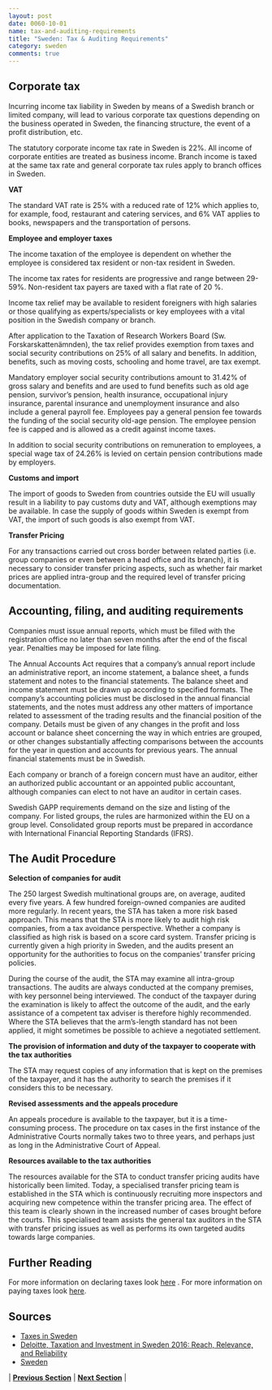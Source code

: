 ```yaml
---
layout: post
date: 0060-10-01
name: tax-and-auditing-requirements
title: "Sweden: Tax & Auditing Requirements"
category: sweden
comments: true
---
```



## Corporate tax 

Incurring income tax liability in Sweden by means of a Swedish branch or limited company, will lead to various corporate tax questions depending on the business operated in Sweden, the financing structure, the event of a profit distribution, etc.

The statutory corporate income tax rate in Sweden is 22%. All income of corporate entities are treated as business income. Branch income is taxed at the same tax rate and general corporate tax rules apply to branch offices in Sweden.

**VAT**

The standard VAT rate is 25% with a reduced rate of 12% which applies to, for example, food, restaurant and catering services, and 6% VAT applies to books, newspapers and the transportation of persons.

**Employee and employer taxes**

The income taxation of the employee is dependent on whether the employee is considered tax resident or non-tax resident in Sweden.

The income tax rates for residents are progressive and range between 29-59%. Non-resident tax payers are taxed with a flat rate of 20 %.

Income tax relief may be available to resident foreigners with high salaries or those qualifying as experts/specialists or key employees with a vital position in the Swedish company or branch.

After application to the Taxation of Research Workers Board (Sw. Forskarskattenämnden), the tax relief provides exemption from taxes and social security contributions on 25% of all salary and benefits. In addition, benefits, such as moving costs, schooling and home travel, are tax exempt.

Mandatory employer social security contributions amount to 31.42% of gross salary and benefits and are used to fund benefits such as old age pension, survivor’s pension, health insurance, occupational injury insurance, parental insurance and unemployment insurance and also include a general payroll fee. Employees pay a general pension fee towards the funding of the social security old-age pension. The employee pension fee is capped and is allowed as a credit against income taxes.

In addition to social security contributions on remuneration to employees, a special wage tax of 24.26% is levied on certain pension contributions made by employers.

**Customs and import**

The import of goods to Sweden from countries outside the EU will usually result in a liability to pay customs duty and VAT, although exemptions may be available. In case the supply of goods within Sweden is exempt from VAT, the import of such goods is also exempt from VAT.

**Transfer Pricing**

For any transactions carried out cross border between related parties (i.e. group companies or even between a head office and its branch), it is necessary to consider transfer pricing aspects, such as whether fair market prices are applied intra-group and the required level of transfer pricing documentation. 

## Accounting, filing, and auditing requirements 

Companies must issue annual reports, which must be filled with the registration office no later than seven months after the end of the fiscal year. Penalties may be imposed for late filing.

The Annual Accounts Act requires that a company’s annual report include an administrative report, an income statement, a balance sheet, a funds statement and notes to the financial statements. The balance sheet and income statement must be drawn up according to specified formats. The company’s accounting policies must be disclosed in the annual financial statements, and the notes must address any other matters of importance related to assessment of the trading results and the financial position of the company. Details must be given of any changes in the profit and loss account or balance sheet concerning the way in which entries are grouped, or other changes substantially affecting comparisons between the accounts for the year in question and accounts for previous years. The annual financial statements must be in Swedish.

Each company or branch of a foreign concern must have an auditor, either an authorized public accountant or an appointed public accountant, although companies can elect to not have an auditor in certain cases.

Swedish GAPP requirements demand on the size and listing of the company. For listed groups, the rules are harmonized within the EU on a group level. Consolidated group reports must be prepared in accordance with International Financial Reporting Standards (IFRS).

## The Audit Procedure 

**Selection of companies for audit**

The 250 largest Swedish multinational groups are, on average, audited every five years.
A few hundred foreign-owned companies are audited more regularly. In recent years,
the STA has taken a more risk based approach. This means that the STA is more likely
to audit high risk companies, from a tax avoidance perspective. Whether a company is
classified as high risk is based on a score card system. Transfer pricing is currently given a high priority in Sweden, and the audits present an opportunity for the authorities to focus on the companies’ transfer pricing policies.

During the course of the audit, the STA may examine all intra-group transactions.
The audits are always conducted at the company premises, with key personnel being
interviewed. The conduct of the taxpayer during the examination is likely to affect the
outcome of the audit, and the early assistance of a competent tax adviser is therefore
highly recommended. Where the STA believes that the arm’s-length standard has not
been applied, it might sometimes be possible to achieve a negotiated settlement.

**The provision of information and duty of the taxpayer to cooperate with
the tax authorities**

The STA may request copies of any information that is kept on the premises of
the taxpayer, and it has the authority to search the premises if it considers this to
be necessary.

**Revised assessments and the appeals procedure**

An appeals procedure is available to the taxpayer, but it is a time-consuming process.
The procedure on tax cases in the first instance of the Administrative Courts normally
takes two to three years, and perhaps just as long in the Administrative Court
of Appeal.

**Resources available to the tax authorities**

The resources available for the STA to conduct transfer pricing audits have historically
been limited. Today, a specialised transfer pricing team is established in the STA which
is continuously recruiting more inspectors and acquiring new competence within
the transfer pricing area. The effect of this team is clearly shown in the increased
number of cases brought before the courts. This specialised team assists the general
tax auditors in the STA with transfer pricing issues as well as performs its own targeted
audits towards large companies.

## Further Reading

For more information on declaring taxes look [here](https://www.skatteverket.se/servicelankar/otherlanguages/inenglish/businessesandemployers/declaringtaxesbusinesses.4.12815e4f14a62bc048f522a.html) .
For more information on paying taxes look [here](https://www.skatteverket.se/servicelankar/otherlanguages/inenglish/businessesandemployers/payingtaxesbusinesses.4.12815e4f14a62bc048f5395.html).

## Sources

- [Taxes in Sweden](https://www.pwc.se/en/business-sweden/taxes-sweden.html)
- [Deloitte, Taxation and Investment in Sweden 2016: Reach, Relevance, and Reliability](https://www2.deloitte.com/content/dam/Deloitte/cn/Documents/international-business-support/deloitte-cn-ibs-sweden-tax-invest-en-2016.pdf)
- [Sweden](https://www.pwc.com/gx/en/international-transfer-pricing/assets/sweden.pdf)



| **[Previous Section]( https://neo-project.github.io/global-blockchain-compliance-hub//sweden/sweden-team-member-nationality-requirements.html)** | **[Next Section]( https://neo-project.github.io/global-blockchain-compliance-hub//sweden/sweden-governing-by-law.html)** |
